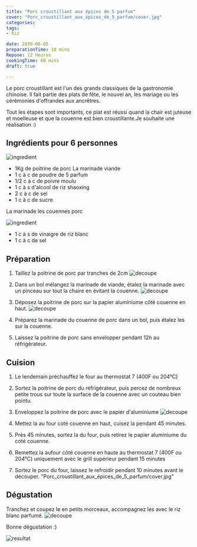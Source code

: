 ```yaml
---
title: "Porc croustillant aux épices de 5 parfum"
cover: "Porc_croustillant_aux_épices_de_5_parfum/cover.jpg"
categories:
tags:
- Riz

date: 2020-06-05
preparationTime: 10 mins
Repose: 12 Heures
cookingTime: 60 mins
draft: true

---
```

Le porc croustillant est l'un des grands classiques de la gastronomie chinoise. Il fait partie des plats de fête, le nouvel an, les mariage ou les cérémonies d'offrandes aux ancrêtres.
<!--more--> 
Tout les étapes sont importants, ce plat est réussi quand la chair est juteuse et moelleuse et que la couenne est bien croustillante.Je souhaite une réalisation :)

## Ingrédients pour 6 personnes

![ingredient](01.jpg)

- 1Kg de poitrine de porc
La marinade viande
- 1 c à c de poudre de 5 parfum
- 1/2 c à c de poivre moulu
- 1 c à s d'alcool de riz shaoxing
- 2 c à c de sel
- 1 c à c de sucre

La marinade les couennes porc

![ingredient](02.jpg)
- 1 c à s de vinaigre de riz blanc
- 1 c à c de sel

## Préparation ##

1. Taillez la poitrine de porc par tranches de 2cm 
![decoupe](03.jpg)
 
2. Dans un bol mélangez la marinade de viande, étalez la marinade avec un pinceau sur tout la chaire en évitant la couenne.
![decoupe](04.jpg)

3. Déposez la poitrine de porc sur la papier aluminiume côté couenne en haut.
![decoupe](05.jpg)

4. Préparez la marinade du couenne de porc dans un bol, puis étalez les sur la couenne.

5. Laissez la poitrine de porc sans envelopper pendant 12h au réfrigérateur.


## Cuision ##

1. Le lendemain préchauffez le four au thermostat 7 (400F ou 204°C)
2. Sortez la poitrine de porc du réfrigérateur, puis percez de nombreux petite trous sur toute la surface de la couenne avec un couteau bien pointu.
3. Enveloppez la poitrine de porc avec le papier d'aluminiume
![decoupe](07.jpg)

4. Mettez la au four coté couenne en haut, cuisez la pendant 45 minutes.
5. Près 45 minutes, sortez la du four, puis retirez le papier aluminiume du coté couenne.
6. Remettez la aufour côté couenne en haute au thermostat 7 (400F ou 204°C) uniquement avec le grill supérieur pendant 15 minutes
7. Sortez le porc du four, laissez le refroidir pendant 10 minutes avant le découper.
"Porc_croustillant_aux_épices_de_5_parfum/cover.jpg"

## Dégustation ##

Tranchez et coupez le en petits morceaux, accompagnez les avec le riz blanc parfumé. 
![decoupe](08.jpg)

Bonne dégustation :)

![resultat](cover.jpg)